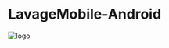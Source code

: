 # LavageMobile-Android

![logo](https://user-images.githubusercontent.com/46169333/75112610-b48b9480-5645-11ea-896d-88dc99960f26.png)
